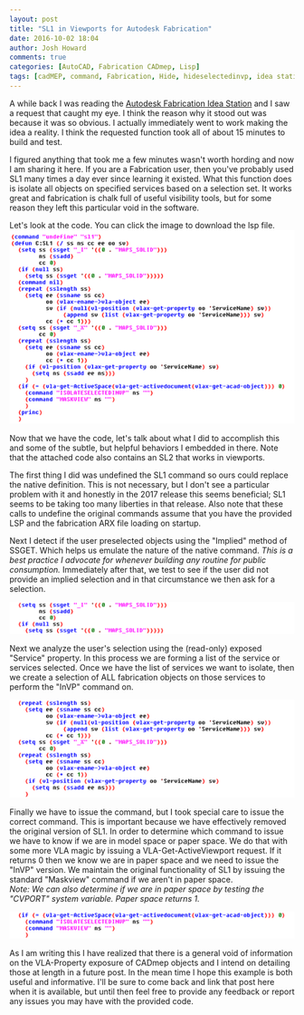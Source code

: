 ```yaml
---
layout: post
title: "SL1 in Viewports for Autodesk Fabrication"
date: 2016-10-02 18:04
author: Josh Howard
comments: true
categories: [AutoCAD, Fabrication CADmep, Lisp]
tags: [cadMEP, command, Fabrication, Hide, hideselectedinvp, idea station, isolateselectedinvp, Isolation, maskview, SL1, SL2, VLA]
---
```

A while back I was reading the [Autodesk Fabrication Idea Station](https://forums.autodesk.com/t5/fabrication-ideas/isolate-selected-service-in-viewport/idi-p/6241909) and I saw a request that caught my eye. I think the reason why it stood out was because it was so obvious. I actually immediately went to work making the idea a reality. I think the requested function took all of about 15 minutes to build and test.

I figured anything that took me a few minutes wasn't worth hording and now I am sharing it here. If you are a Fabrication user, then you've probably used SL1 many times a day ever since learning it existed. What this function does is isolate all objects on specified services based on a selection set. It works great and fabrication is chalk full of useful visibility tools, but for some reason they left this particular void in the software.

Let's look at the code. You can click the image to download the lsp file.
<a href="/assets/lsp/SLx_In_VP.lsp" target="_blank"><img src="../assets/img/100316_0102_sl1inviewpo1.png" alt="" border="0" /></a>

Now that we have the code, let's talk about what I did to accomplish this and some of the subtle, but helpful behaviors I embedded in there. Note that the attached code also contains an SL2 that works in viewports.

The first thing I did was undefined the SL1 command so ours could replace the native definition. This is not necessary, but I don't see a particular problem with it and honestly in the 2017 release this seems beneficial; SL1 seems to be taking too many liberties in that release. Also note that these calls to undefine the original commands assume that you have the provided LSP and the fabrication ARX file loading on startup.

Next I detect if the user preselected objects using the "Implied" method of SSGET. Which helps us emulate the nature of the native command. *This is a best practice I advocate for whenever building any routine for public consumption.* Immediately after that, we test to see if the user did not provide an implied selection and in that circumstance we then ask for a selection.

<a href="/assets/lsp/SLx_In_VP.lsp" target="_blank"><img src="../assets/img/100316_0102_sl1inviewpo2.png" alt="" border="0" /></a>

Next we analyze the user's selection using the (read-only) exposed "Service" property. In this process we are forming a list of the service or services selected. Once we have the list of services we want to isolate, then we create a selection of ALL fabrication objects on those services to perform the "InVP" command on.

<a href="/assets/lsp/SLx_In_VP.lsp" target="_blank"><img src="../assets/img/100316_0102_sl1inviewpo3.png" alt="" border="0" /></a>

Finally we have to issue the command, but I took special care to issue the correct command. This is important because we have effectively removed the original version of SL1. In order to determine which command to issue we have to know if we are in model space or paper space. We do that with some more VLA magic by issuing a VLA-Get-ActiveViewport request. If it returns 0 then we know we are in paper space and we need to issue the "InVP" version. We maintain the original functionality of SL1 by issuing the standard "Maskview" command if we aren't in paper space.  
*Note: We can also determine if we are in paper space by testing the "CVPORT" system variable. Paper space returns 1.*

<a href="/assets/lsp/SLx_In_VP.lsp" target="_blank"><img src="../assets/img/100316_0102_sl1inviewpo4.png" alt="" border="0" /></a>

As I am writing this I have realized that there is a general void of information on the VLA-Property exposure of CADmep objects and I intend on detailing those at length in a future post. In the mean time I hope this example is both useful and informative. I'll be sure to come back and link that post here when it is available, but until then feel free to provide any feedback or report any issues you may have with the provided code.
